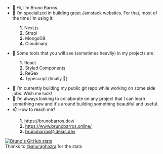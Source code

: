 - 👋 Hi, I’m Bruno Barros.
- 👀 I’m specialized in building great Jamstack websites. For that, most of the time I'm using it:

&nbsp;&nbsp;&nbsp;&nbsp;&nbsp;&nbsp;&nbsp;&nbsp;&nbsp;&nbsp;&nbsp;&nbsp;**1.** Next.js \
&nbsp;&nbsp;&nbsp;&nbsp;&nbsp;&nbsp;&nbsp;&nbsp;&nbsp;&nbsp;&nbsp;&nbsp;**2.** Strapi \
&nbsp;&nbsp;&nbsp;&nbsp;&nbsp;&nbsp;&nbsp;&nbsp;&nbsp;&nbsp;&nbsp;&nbsp;**3.** MongoDB \
&nbsp;&nbsp;&nbsp;&nbsp;&nbsp;&nbsp;&nbsp;&nbsp;&nbsp;&nbsp;&nbsp;&nbsp;**4.** Cloudinary 

- 🧱 Some tools that you will see (sometimes heavily) in my projects are:

&nbsp;&nbsp;&nbsp;&nbsp;&nbsp;&nbsp;&nbsp;&nbsp;&nbsp;&nbsp;&nbsp;&nbsp;**1.** React \
&nbsp;&nbsp;&nbsp;&nbsp;&nbsp;&nbsp;&nbsp;&nbsp;&nbsp;&nbsp;&nbsp;&nbsp;**2.** Styled Components \
&nbsp;&nbsp;&nbsp;&nbsp;&nbsp;&nbsp;&nbsp;&nbsp;&nbsp;&nbsp;&nbsp;&nbsp;**3.** ReGex \
&nbsp;&nbsp;&nbsp;&nbsp;&nbsp;&nbsp;&nbsp;&nbsp;&nbsp;&nbsp;&nbsp;&nbsp;**4.** Typescript (finally 🙌) 

- 🌱 I’m currently building my public git repo while working on some side jobs. Wish me luck!
- 💞️ I’m always looking to collaborate on any project that I can learn something new and it's around building something beautiful and useful.
- 📫 How to reach me? 

&nbsp;&nbsp;&nbsp;&nbsp;&nbsp;&nbsp;&nbsp;&nbsp;&nbsp;&nbsp;&nbsp;&nbsp;**1.** https://brunobarros.dev/ \
&nbsp;&nbsp;&nbsp;&nbsp;&nbsp;&nbsp;&nbsp;&nbsp;&nbsp;&nbsp;&nbsp;&nbsp;**2.** https://www.brunobarros.online/ \
&nbsp;&nbsp;&nbsp;&nbsp;&nbsp;&nbsp;&nbsp;&nbsp;&nbsp;&nbsp;&nbsp;&nbsp;**3.** brunobarros@ideias.dev 

[![Bruno's GitHub stats](https://github-readme-stats.vercel.app/api?username=bobarros&count_private=true)](https://github.com/anuraghazra/github-readme-stats)\
Thanks to [@anuraghazra](https://github.com/anuraghazra) for the stats

<!---
bobarros/bobarros is a ✨ special ✨ repository because its `README.md` (this file) appears on your GitHub profile.
You can click the Preview link to take a look at your changes.
--->
